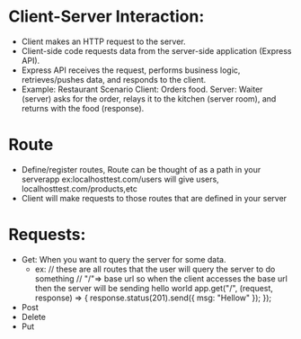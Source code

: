# Client-Server Interaction:

- Client makes an HTTP request to the server.
- Client-side code requests data from the server-side application (Express API).
- Express API receives the request, performs business logic, retrieves/pushes data, and responds to the client.
- Example: Restaurant Scenario
  Client: Orders food.
  Server: Waiter (server) asks for the order, relays it to the kitchen (server room), and returns with the food (response).

# Route

- Define/register routes, Route can be thought of as a path in your serverapp ex:localhosttest.com/users will give users, localhosttest.com/products,etc
- Client will make requests to those routes that are defined in your server

# Requests:

- Get: When you want to query the server for some data.
  - ex: // these are all routes that the user will query the server to do something
    // "/"=> base url so when the client accesses the base url then the server will be sending hello world
    app.get("/", (request, response) => {
    response.status(201).send({ msg: "Hellow" });
    });
- Post
- Delete
- Put
